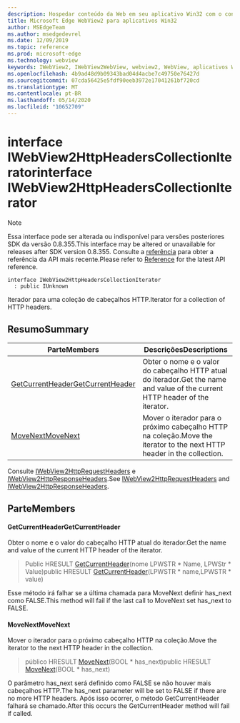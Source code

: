 ```yaml
---
description: Hospedar conteúdo da Web em seu aplicativo Win32 com o controle WebView2 do Microsoft Edge
title: Microsoft Edge WebView2 para aplicativos Win32
author: MSEdgeTeam
ms.author: msedgedevrel
ms.date: 12/09/2019
ms.topic: reference
ms.prod: microsoft-edge
ms.technology: webview
keywords: IWebView2, IWebView2WebView, webview2, WebView, aplicativos Win32, Win32, Edge
ms.openlocfilehash: 4b9ad48d9b09343bad04d4acbe7c49750e76427d
ms.sourcegitcommit: 07cda56425e5fdf90eeb3972e17041261bf720cd
ms.translationtype: MT
ms.contentlocale: pt-BR
ms.lasthandoff: 05/14/2020
ms.locfileid: "10652709"
---
```

# <span data-ttu-id="1dafb-104">interface IWebView2HttpHeadersCollectionIterator</span><span class="sxs-lookup"><span data-stu-id="1dafb-104">interface IWebView2HttpHeadersCollectionIterator</span></span> 

> [!NOTE]
> <span data-ttu-id="1dafb-105">Essa interface pode ser alterada ou indisponível para versões posteriores SDK da versão 0.8.355.</span><span class="sxs-lookup"><span data-stu-id="1dafb-105">This interface may be altered or unavailable for releases after SDK version 0.8.355.</span></span> <span data-ttu-id="1dafb-106">Consulte a [referência](../../../webview2-api-reference.md) para obter a referência da API mais recente.</span><span class="sxs-lookup"><span data-stu-id="1dafb-106">Please refer to [Reference](../../../webview2-api-reference.md) for the latest API reference.</span></span>

```
interface IWebView2HttpHeadersCollectionIterator
  : public IUnknown
```

<span data-ttu-id="1dafb-107">Iterador para uma coleção de cabeçalhos HTTP.</span><span class="sxs-lookup"><span data-stu-id="1dafb-107">Iterator for a collection of HTTP headers.</span></span>

## <span data-ttu-id="1dafb-108">Resumo</span><span class="sxs-lookup"><span data-stu-id="1dafb-108">Summary</span></span>

 <span data-ttu-id="1dafb-109">Parte</span><span class="sxs-lookup"><span data-stu-id="1dafb-109">Members</span></span>                        | <span data-ttu-id="1dafb-110">Descrições</span><span class="sxs-lookup"><span data-stu-id="1dafb-110">Descriptions</span></span>
--------------------------------|---------------------------------------------
[<span data-ttu-id="1dafb-111">GetCurrentHeader</span><span class="sxs-lookup"><span data-stu-id="1dafb-111">GetCurrentHeader</span></span>](#getcurrentheader) | <span data-ttu-id="1dafb-112">Obter o nome e o valor do cabeçalho HTTP atual do iterador.</span><span class="sxs-lookup"><span data-stu-id="1dafb-112">Get the name and value of the current HTTP header of the iterator.</span></span>
[<span data-ttu-id="1dafb-113">MoveNext</span><span class="sxs-lookup"><span data-stu-id="1dafb-113">MoveNext</span></span>](#movenext) | <span data-ttu-id="1dafb-114">Mover o iterador para o próximo cabeçalho HTTP na coleção.</span><span class="sxs-lookup"><span data-stu-id="1dafb-114">Move the iterator to the next HTTP header in the collection.</span></span>

<span data-ttu-id="1dafb-115">Consulte [IWebView2HttpRequestHeaders](IWebView2HttpRequestHeaders.md) e [IWebView2HttpResponseHeaders](IWebView2HttpResponseHeaders.md).</span><span class="sxs-lookup"><span data-stu-id="1dafb-115">See [IWebView2HttpRequestHeaders](IWebView2HttpRequestHeaders.md) and [IWebView2HttpResponseHeaders](IWebView2HttpResponseHeaders.md).</span></span>

## <span data-ttu-id="1dafb-116">Parte</span><span class="sxs-lookup"><span data-stu-id="1dafb-116">Members</span></span>

#### <span data-ttu-id="1dafb-117">GetCurrentHeader</span><span class="sxs-lookup"><span data-stu-id="1dafb-117">GetCurrentHeader</span></span> 

<span data-ttu-id="1dafb-118">Obter o nome e o valor do cabeçalho HTTP atual do iterador.</span><span class="sxs-lookup"><span data-stu-id="1dafb-118">Get the name and value of the current HTTP header of the iterator.</span></span>

> <span data-ttu-id="1dafb-119">Public HRESULT [GetCurrentHeader](#getcurrentheader)(nome LPWSTR \* Name, LPWStr \* Value)</span><span class="sxs-lookup"><span data-stu-id="1dafb-119">public HRESULT [GetCurrentHeader](#getcurrentheader)(LPWSTR \* name,LPWSTR \* value)</span></span>

<span data-ttu-id="1dafb-120">Esse método irá falhar se a última chamada para MoveNext definir has_next como FALSE.</span><span class="sxs-lookup"><span data-stu-id="1dafb-120">This method will fail if the last call to MoveNext set has_next to FALSE.</span></span>

#### <span data-ttu-id="1dafb-121">MoveNext</span><span class="sxs-lookup"><span data-stu-id="1dafb-121">MoveNext</span></span> 

<span data-ttu-id="1dafb-122">Mover o iterador para o próximo cabeçalho HTTP na coleção.</span><span class="sxs-lookup"><span data-stu-id="1dafb-122">Move the iterator to the next HTTP header in the collection.</span></span>

> <span data-ttu-id="1dafb-123">público HRESULT [MoveNext](#movenext)(BOOL \* has_next)</span><span class="sxs-lookup"><span data-stu-id="1dafb-123">public HRESULT [MoveNext](#movenext)(BOOL \* has_next)</span></span>

<span data-ttu-id="1dafb-124">O parâmetro has_next será definido como FALSE se não houver mais cabeçalhos HTTP.</span><span class="sxs-lookup"><span data-stu-id="1dafb-124">The has_next parameter will be set to FALSE if there are no more HTTP headers.</span></span> <span data-ttu-id="1dafb-125">Após isso ocorrer, o método GetCurrentHeader falhará se chamado.</span><span class="sxs-lookup"><span data-stu-id="1dafb-125">After this occurs the GetCurrentHeader method will fail if called.</span></span>

